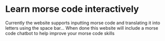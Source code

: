 # Learn morse code interactively
Currently the website supports inputting morse code and translating it into letters using the space bar...
When done this website will include a morse code chatbot to help improve your morse code skills
